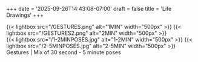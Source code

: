 +++
date = '2025-09-26T14:43:08-07:00'
draft = false
title = 'Life Drawings'
+++

{{< lightbox src="/GESTURES.png" alt="1MIN" width="500px" >}}
{{< lightbox src="/GESTURES2.png" alt="2MIN" width="500px" >}}  
{{< lightbox src="/1-2MINPOSES.jpg" alt="1-2MIN" width="500px" >}}
{{< lightbox src="/2-5MINPOSES.jpg" alt="2-5MIN" width="500px" >}}  
Gestures | Mix of 30 second - 5 minute poses